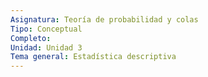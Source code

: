 ```yaml
---
Asignatura: Teoría de probabilidad y colas
Tipo: Conceptual
Completo: 
Unidad: Unidad 3
Tema general: Estadística descriptiva
---
```

